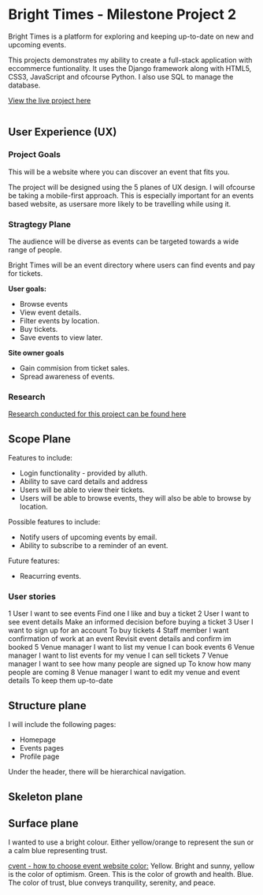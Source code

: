# Bright Times - Milestone Project 2

Bright Times is a platform for exploring and keeping up-to-date on new and upcoming events. 

This projects demonstrates my ability to create a full-stack application with eccommerce funtionality. It uses the Django framework along with HTML5, CSS3, JavaScript and ofcourse Python. I also use SQL to manage the database.

[View the live project here]()

![]()

## User Experience (UX)

### Project Goals

This will be a website where you can discover an event that fits you. 

The project will be designed using the 5 planes of UX design. I will ofcourse be taking a mobile-first approach. This is especially important for an events based website, as usersare more likely to be travelling while using it.

### Stragtegy Plane

The audience will be diverse as events can be targeted towards a wide range of people.

Bright Times will be an event directory where users can find events and pay for tickets.

**User goals:**
* Browse events
* View event details.
* Filter events by location.
* Buy tickets.
* Save events to view later.

**Site owner goals**
* Gain commision from ticket sales.
* Spread awareness of events.

### Research

[Research conducted for this project can be found here](docs/research/Research.md)

## Scope Plane

Features to include:
* Login functionality - provided by alluth.
* Ability to save card details and address
* Users will be able to view their tickets.
* Users will be able to browse events, they will also be able to browse by location.

Possible features to include:
* Notify users of upcoming events by email.
* Ability to subscribe to a reminder of an event.

Future features:
* Reacurring events.

### User stories

<!-- Turn this into a table -->
1	User	I want to see events 	Find one I like and buy a ticket
2	User	I want to see event details	Make an informed decision before buying a ticket
3	User 	I want to sign up for an account	To buy tickets
4	Staff member	I want confirmation of work at an event	Revisit event details and confirm im booked
5	Venue manager	I want to list my venue	I can book events
6	Venue manager	I want to list events for my venue	I can sell tickets
7	Venue manager	I want to see how many people are signed up	To know how many people are coming
8	Venue manager	I want to edit my venue and event details	To keep them up-to-date

## Structure plane

I will include the following pages:
* Homepage
* Events pages
* Profile page

Under the header, there will be hierarchical navigation.

## Skeleton plane

## Surface plane

I wanted to use a bright colour. Either yellow/orange to represent the sun or a calm blue representing trust. 

[cvent - how to choose event website color:](https://www.cvent.com/en/blog/events/how-to-choose-event-website-color)
Yellow. Bright and sunny, yellow is the color of optimism.
Green. This is the color of growth and health.
Blue. The color of trust, blue conveys tranquility, serenity, and peace.
